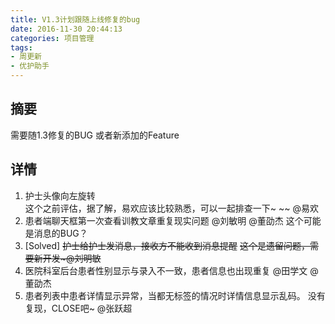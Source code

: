 ```yaml
---
title: V1.3计划跟随上线修复的bug
date: 2016-11-30 20:44:13
categories: 项目管理
tags:
- 周更新
- 优护助手
---
```


## 摘要

需要随1.3修复的BUG 或者新添加的Feature

<!--more-->

## 详情

1. 护士头像向左旋转  
   这个之前评估，据了解，易欢应该比较熟悉，可以一起排查一下~ ~~ @易欢
2. 患者端聊天框第一次查看训教文章重复现实问题
   @刘敏明 @董劭杰 这个可能是消息的BUG？
3. [Solved] ~~护士给护士发消息，接收方不能收到消息提醒~~
   ~~这个是遗留问题，需要新开发~@刘明敏~~
4. 医院科室后台患者性别显示与录入不一致，患者信息也出现重复
    @田学文 @董劭杰
5. 患者列表中患者详情显示异常，当都无标签的情况时详情信息显示乱码。
    没有复现，CLOSE吧~  @张跃超


